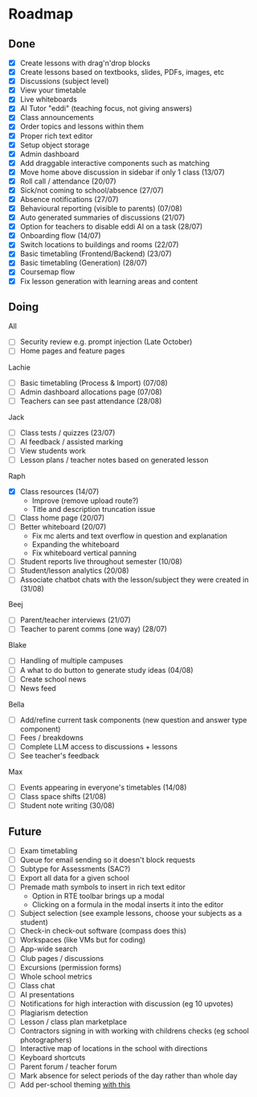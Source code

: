 # Roadmap

## Done

- [x] Create lessons with drag'n'drop blocks
- [x] Create lessons based on textbooks, slides, PDFs, images, etc
- [x] Discussions (subject level)
- [x] View your timetable
- [x] Live whiteboards
- [x] AI Tutor "eddi" (teaching focus, not giving answers)
- [x] Class announcements
- [x] Order topics and lessons within them
- [x] Proper rich text editor
- [x] Setup object storage
- [x] Admin dashboard
- [x] Add draggable interactive components such as matching
- [x] Move home above discussion in sidebar if only 1 class (13/07)
- [x] Roll call / attendance (20/07)
- [x] Sick/not coming to school/absence (27/07)
- [x] Absence notifications (27/07)
- [x] Behavioural reporting (visible to parents) (07/08)
- [x] Auto generated summaries of discussions (21/07)
- [x] Option for teachers to disable eddi AI on a task (28/07)
- [x] Onboarding flow (14/07)
- [x] Switch locations to buildings and rooms (22/07)
- [x] Basic timetabling (Frontend/Backend) (23/07)
- [x] Basic timetabling (Generation) (28/07)
- [x] Coursemap flow
- [x] Fix lesson generation with learning areas and content

## Doing

All

- [ ] Security review e.g. prompt injection (Late October)
- [ ] Home pages and feature pages

Lachie

- [ ] Basic timetabling (Process & Import) (07/08)
- [ ] Admin dashboard allocations page (07/08)
- [ ] Teachers can see past attendance (28/08)

Jack

- [ ] Class tests / quizzes (23/07)
- [ ] AI feedback / assisted marking
- [ ] View students work
- [ ] Lesson plans / teacher notes based on generated lesson

Raph

- [x] Class resources (14/07)
  - Improve (remove upload route?)
  - Title and description truncation issue
- [ ] Class home page (20/07)
- [ ] Better whiteboard (20/07)
  - Fix mc alerts and text overflow in question and explanation
  - Expanding the whiteboard
  - Fix whiteboard vertical panning
- [ ] Student reports live throughout semester (10/08)
- [ ] Student/lesson analytics (20/08)
- [ ] Associate chatbot chats with the lesson/subject they were created in (31/08)

Beej

- [ ] Parent/teacher interviews (21/07)
- [ ] Teacher to parent comms (one way) (28/07)

Blake

- [ ] Handling of multiple campuses
- [ ] A what to do button to generate study ideas (04/08)
- [ ] Create school news
- [ ] News feed

Bella

- [ ] Add/refine current task components (new question and answer type component)
- [ ] Fees / breakdowns
- [ ] Complete LLM access to discussions + lessons
- [ ] See teacher's feedback

Max

- [ ] Events appearing in everyone's timetables (14/08)
- [ ] Class space shifts (21/08)
- [ ] Student note writing (30/08)

## Future

- [ ] Exam timetabling
- [ ] Queue for email sending so it doesn't block requests
- [ ] Subtype for Assessments (SAC?)
- [ ] Export all data for a given school
- [ ] Premade math symbols to insert in rich text editor
  - Option in RTE toolbar brings up a modal
  - Clicking on a formula in the modal inserts it into the editor
- [ ] Subject selection (see example lessons, choose your subjects as a student)
- [ ] Check-in check-out software (compass does this)
- [ ] Workspaces (like VMs but for coding)
- [ ] App-wide search
- [ ] Club pages / discussions
- [ ] Excursions (permission forms)
- [ ] Whole school metrics
- [ ] Class chat
- [ ] AI presentations
- [ ] Notifications for high interaction with discussion (eg 10 upvotes)
- [ ] Plagiarism detection
- [ ] Lesson / class plan marketplace
- [ ] Contractors signing in with working with childrens checks (eg school photographers)
- [ ] Interactive map of locations in the school with directions
- [ ] Keyboard shortcuts
- [ ] Parent forum / teacher forum
- [ ] Mark absence for select periods of the day rather than whole day
- [ ] Add per-school theming [with this](https://github.com/huntabyte/shadcn-svelte/discussions/1124)
